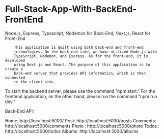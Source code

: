 # Full-Stack-App-With-BackEnd-FrontEnd
Node.js, Express, Typescript, Nodemon for Back-End, Next.js, React for Front-End

        This application is built using both back-end and front-end
        technologies. On the back-end side, we have utilized Node.js with
        TypeScript, Nodemon, and Express. As for the front-end, it is developed
        using Next.js and React. The purpose of this application is to create a
        back-end server that provides API information, which is then connected
        to the client-side.

To start the backend server, please use the command "npm start." For the frontend application, on the other hand, please run the command "npm run dev."

Back-End API: 

Home:     http://localhost:5000/
Post:     http://localhost:5000/posts
Comments: http://localhost:5000/comments
Photo :   http://localhost:5000/photo
Todos :   http://localhost:5000/todos
Albums:   http://localhost:5000/albums
